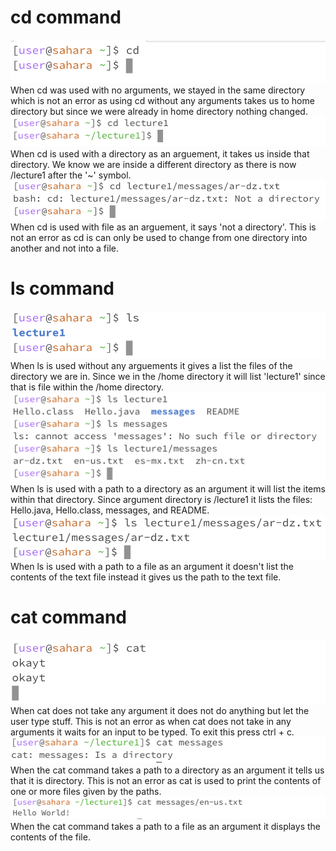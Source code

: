 # cd command
![Image](cdempty.png)  
When cd was used with no arguments, we stayed in the same directory which is not an error as using cd without any arguments takes us to home directory but since we were already in home directory nothing changed.
![Image](cddirectory.png)  
When cd is used with a directory as an arguement, it takes us inside that directory. We know we are inside a different directory as there is now /lecture1 after the '~' symbol. 
![Image](cdtxt1.png)  
When cd is used with file as an arguement, it says 'not a directory'. This is not an error as cd is can only be used to change from one directory into another and not into a file.

# ls command
![Image](lsempty.png)  
When ls is used without any arguements it gives a list the files of the directory we are in. Since we in the /home directory it will list 'lecture1' since that is file within the /home directory.
![Image](lsdirectory1.png)  
When ls is used with a path to a directory as an argument it will list the items within that directory. Since argument directory is /lecture1 it lists the files: Hello.java, Hello.class, messages, and README.
![Image](lstxt1.png)  
When ls is used with a path to a file as an argument it doesn't list the contents of the text file instead it gives us the path to the text file.

# cat command
![Image](catempty.png)  
When cat does not take any argument it does not do anything but let the user type stuff. This is not an error as when cat does not take in any arguments it waits for an input to be typed. To exit this press ctrl +  c.
![Image](catdirectory.png)  
When the cat command takes a path to a directory as an argument it tells us that it is directory. This is not an error as cat is used to print the contents of one or more files given by the paths.
![Image](cattxt.png)  
When the cat command takes a path to a file as an argument it displays the contents of the file. 

